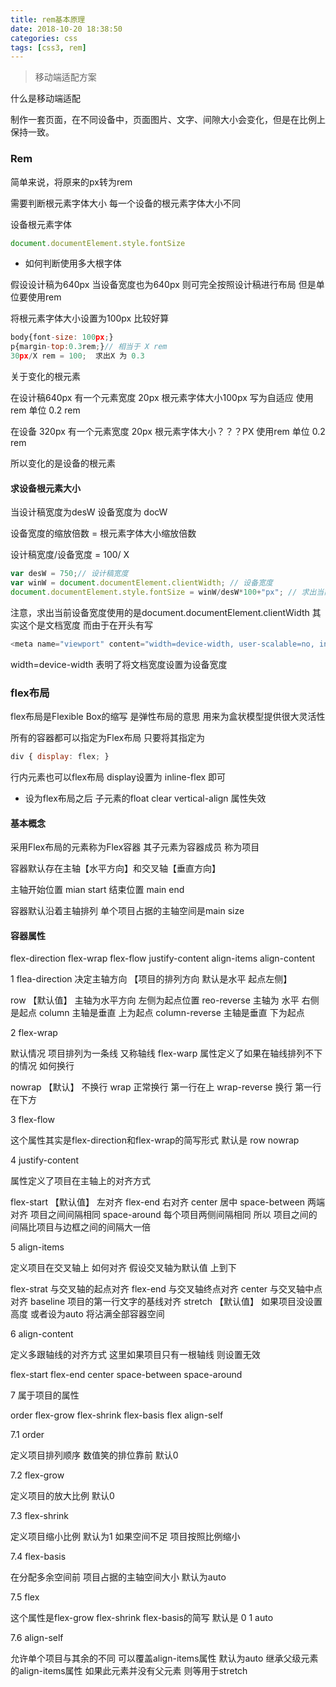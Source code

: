 ```yaml
---
title: rem基本原理
date: 2018-10-20 18:38:50
categories: css
tags: [css3, rem]
---
```



> 移动端适配方案

<!-- More -->

什么是移动端适配

制作一套页面，在不同设备中，页面图片、文字、间隙大小会变化，但是在比例上保持一致。

### Rem

简单来说，将原来的px转为rem

需要判断根元素字体大小 每一个设备的根元素字体大小不同

设备根元素字体 

```js
document.documentElement.style.fontSize
```

* 如何判断使用多大根字体

假设设计稿为640px  当设备宽度也为640px  则可完全按照设计稿进行布局 但是单位要使用rem

将根元素字体大小设置为100px  比较好算

```js
body{font-size: 100px;}
p{margin-top:0.3rem;}// 相当于 X rem
30px/X rem = 100;  求出X 为 0.3
```

关于变化的根元素

在设计稿640px  有一个元素宽度 20px  根元素字体大小100px    写为自适应 使用rem 单位  0.2 rem

在设备  320px  有一个元素宽度 20px  根元素字体大小？？？PX         使用rem 单位  0.2 rem

所以变化的是设备的根元素

#### 求设备根元素大小

当设计稿宽度为desW    设备宽度为 docW

设备宽度的缩放倍数 = 根元素字体大小缩放倍数

设计稿宽度/设备宽度 = 100/ X

```js
var desW = 750;// 设计稿宽度
var winW = document.documentElement.clientWidth; // 设备宽度
document.documentElement.style.fontSize = winW/desW*100+"px"; // 求出当前设备根元素大小
```

注意，求出当前设备宽度使用的是document.documentElement.clientWidth  其实这个是文档宽度 而由于在开头有写

```js
<meta name="viewport" content="width=device-width, user-scalable=no, initial-scale=1.0, maximum-scale=1.0, minimum-scale=1.0"/>
```

width=device-width 表明了将文档宽度设置为设备宽度

 
### flex布局

flex布局是Flexible Box的缩写  是弹性布局的意思  用来为盒状模型提供很大灵活性

所有的容器都可以指定为Flex布局 只要将其指定为

```js
div { display: flex; }
```

行内元素也可以flex布局  display设置为 inline-flex 即可

* 设为flex布局之后 子元素的float  clear vertical-align 属性失效

#### 基本概念

采用Flex布局的元素称为Flex容器 其子元素为容器成员 称为项目

容器默认存在主轴【水平方向】和交叉轴【垂直方向】

主轴开始位置 mian start 结束位置 main end

容器默认沿着主轴排列 单个项目占据的主轴空间是main size

#### 容器属性

flex-direction
flex-wrap
flex-flow
justify-content
align-items
align-content

1 flea-direction 决定主轴方向 【项目的排列方向  默认是水平 起点左侧】

row  【默认值】 主轴为水平方向 左侧为起点位置
reo-reverse  主轴为 水平   右侧是起点
column 主轴是垂直  上为起点
column-reverse  主轴是垂直 下为起点

2 flex-wrap

默认情况 项目排列为一条线 又称轴线  flex-warp 属性定义了如果在轴线排列不下的情况 如何换行

nowrap  【默认】 不换行
wrap  正常换行 第一行在上
wrap-reverse  换行 第一行在下方

3 flex-flow

这个属性其实是flex-direction和flex-wrap的简写形式  默认是 row nowrap

4 justify-content

属性定义了项目在主轴上的对齐方式

flex-start  【默认值】 左对齐
flex-end 右对齐
center 居中
space-between 两端对齐  项目之间间隔相同
space-around 每个项目两侧间隔相同  所以 项目之间的间隔比项目与边框之间的间隔大一倍

5 align-items

定义项目在交叉轴上 如何对齐  假设交叉轴为默认值 上到下

flex-strat  与交叉轴的起点对齐
flex-end 与交叉轴终点对齐
center 与交叉轴中点对齐
baseline  项目的第一行文字的基线对齐
stretch 【默认值】 如果项目没设置高度 或者设为auto  将沾满全部容器空间

6 align-content

定义多跟轴线的对齐方式 这里如果项目只有一根轴线 则设置无效

flex-start
flex-end
center
space-between
space-around

7 属于项目的属性

order
flex-grow
flex-shrink
flex-basis
flex
align-self

7.1 order

定义项目排列顺序 数值笑的排位靠前 默认0

7.2 flex-grow

定义项目的放大比例 默认0

7.3 flex-shrink

定义项目缩小比例 默认为1  如果空间不足 项目按照比例缩小

7.4 flex-basis

在分配多余空间前 项目占据的主轴空间大小 默认为auto

7.5 flex

这个属性是flex-grow flex-shrink flex-basis的简写 默认是 0 1 auto

7.6 align-self

允许单个项目与其余的不同 可以覆盖align-items属性 默认为auto 继承父级元素的align-items属性 如果此元素并没有父元素 则等用于stretch

 

 

 

 

